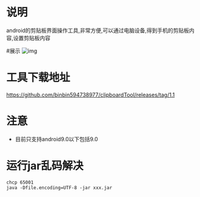 # 说明
android的剪贴板界面操作工具,非常方便,可以通过电脑设备,得到手机的剪贴板内容,设置剪贴板内容
 
#展示
![img](https://imgconvert.csdnimg.cn/aHR0cHM6Ly9yYXcuZ2l0aHVidXNlcmNvbnRlbnQuY29tL2JpbmJpbjU5NDczODk3Ny9jbGlwYm9hcmRUb29sL21hc3Rlci9yZXNvdXJjZXMvYWEucG5n?x-oss-process=image/format,png)
 
# 工具下载地址
https://github.com/binbin594738977/clipboardTool/releases/tag/1.1


# 注意
- 目前只支持android9.0以下包括9.0


# 运行jar乱码解决
```shell script
chcp 65001
java -Dfile.encoding=UTF-8 -jar xxx.jar
```